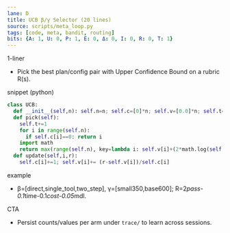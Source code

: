 ```yaml
---
lane: D
title: UCB β/γ Selector (20 lines)
source: scripts/meta_loop.py
tags: [code, meta, bandit, routing]
bits: {A: 1, U: 0, P: 1, E: 0, Δ: 0, I: 0, R: 0, T: 1}
---
```


1-liner
- Pick the best plan/config pair with Upper Confidence Bound on a rubric R(s).

snippet (python)
```python
class UCB:
  def __init__(self,n): self.n=n; self.c=[0]*n; self.v=[0.0]*n; self.t=0
  def pick(self):
    self.t+=1
    for i in range(self.n):
      if self.c[i]==0: return i
    import math
    return max(range(self.n), key=lambda i: self.v[i]+(2*math.log(self.t)/self.c[i])**0.5)
  def update(self,i,r):
    self.c[i]+=1; self.v[i]+= (r-self.v[i])/self.c[i]
```

example
- β=[direct,single_tool,two_step], γ=[small350,base600]; R=2*pass-0.1*time-0.1*cost-0.05*mdl.

CTA
- Persist counts/values per arm under `trace/` to learn across sessions.

